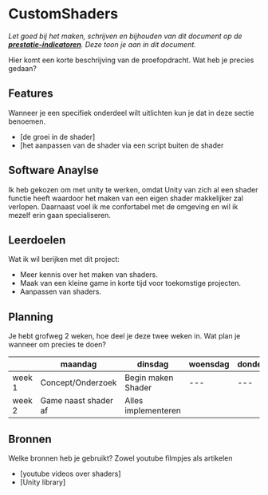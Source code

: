 # CustomShaders
*Let goed bij het maken, schrijven en bijhouden van dit document op de **[prestatie-indicatoren](https://drive.google.com/drive/folders/1y8l0Zr4E8b6gYJui_pSzQaoWr-gEr6JN?usp=sharing)**. Deze toon je aan in dit document.*

Hier komt een korte beschrijving van de proefopdracht. Wat heb je precies gedaan? 

## Features
Wanneer je een specifiek onderdeel wilt uitlichten kun je dat in deze sectie benoemen.

- [de groei in de shader]
- [het aanpassen van de shader via een script buiten de shader

## Software Anaylse 
Ik heb gekozen om met unity te werken, omdat Unity van zich al een shader functie heeft waardoor het maken van een eigen shader makkelijker zal verlopen. Daarnaast voel ik me confortabel met de omgeving en wil ik mezelf erin gaan specialiseren.

## Leerdoelen 
Wat ik wil berijken met dit project:
- Meer kennis over het maken van shaders.
- Maak van een kleine game in korte tijd voor toekomstige projecten.
- Aanpassen van shaders.

## Planning 
Je hebt grofweg 2 weken, hoe deel je deze twee weken in. Wat plan je wanneer om precies te doen?

| | maandag | dinsdag | woensdag | donderdag | vrijdag |
| --- | --- | --- | --- | --- | --- |
|week 1 | Concept/Onderzoek | Begin maken Shader |---| --- | 
|week 2 | Game naast shader af | Alles implementeren |

## Bronnen
Welke bronnen heb je gebruikt? Zowel youtube filmpjes als artikelen

- [youtube videos over shaders]
- [Unity library]
